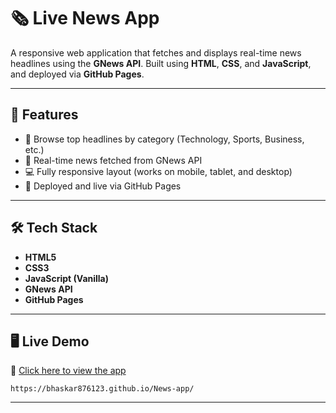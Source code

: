 # 🗞️ Live News App

A responsive web application that fetches and displays real-time news headlines using the **GNews API**. Built using **HTML**, **CSS**, and **JavaScript**, and deployed via **GitHub Pages**.

---

## 📌 Features

- 🔎 Browse top headlines by category (Technology, Sports, Business, etc.)
- 📰 Real-time news fetched from GNews API
- 💻 Fully responsive layout (works on mobile, tablet, and desktop)
- 🚀 Deployed and live via GitHub Pages

---

## 🛠️ Tech Stack

- **HTML5**
- **CSS3**
- **JavaScript (Vanilla)**
- **GNews API**
- **GitHub Pages**

---

## 🖥️ Live Demo

🔗 [Click here to view the app](https://your-username.github.io/your-repo-name/)  

    https://bhaskar876123.github.io/News-app/
---

